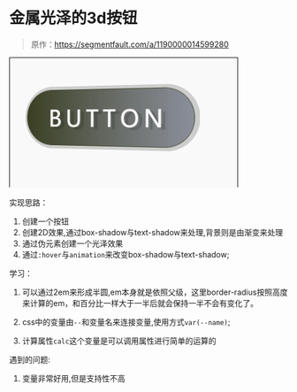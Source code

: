 # 金属光泽的3d按钮

> 原作：https://segmentfault.com/a/1190000014599280

![金属质感反光按钮](https://github.com/FengYangLiu/front-end-daily-challenges/blob/master/images/004-metallic-glossy-3d-button-effects.gif)

实现思路：

1. 创建一个按钮
2. 创建2D效果,通过box-shadow与text-shadow来处理,背景则是由渐变来处理
2. 通过伪元素创建一个光泽效果
3. 通过`:hover`与`animation`来改变box-shadow与text-shadow;

学习：
1. 可以通过2em来形成半圆,em本身就是依照父级，这里border-radius按照高度来计算的em，和百分比一样大于一半后就会保持一半不会有变化了。 

2. css中的变量由`--`和变量名来连接变量,使用方式`var(--name)`;
3. 计算属性`calc`这个变量是可以调用属性进行简单的运算的

遇到的问题:
1. 变量非常好用,但是支持性不高




